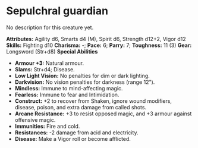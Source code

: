 # Sepulchral guardian

No description for this creature yet.

**Attributes:** Agility d6, Smarts d4 (M), Spirit d6, Strength d12+2,
Vigor d12
**Skills:** Fighting d10
**Charisma:** -; **Pace:** 6; **Parry:** 7; **Toughness:** 11 (3)
**Gear:** Longsword (Str+d8)
**Special Abilities**

- **Armour +3:** Natural armour.
- **Slams:** Str+d4; Disease.
- **Low Light Vision:** No penalties for dim or dark lighting.
- **Darkvision:** No vision penalties for darkness (range 12").
- **Mindless:** Immune to mind-affecting magic.
- **Fearless:** Immune to fear and Intimidation.
- **Construct:** +2 to recover from Shaken, ignore wound modifiers,
disease, poison, and extra damage from called shots.
- **Arcane Resistance:** +3 to resist opposed magic, and +3 armour
against offensive magic.
- **Immunities:** Fire and cold.
- **Resistances:** -2 damage from acid and electricity.
- **Disease:** Make a Vigor roll or become afflicted.
